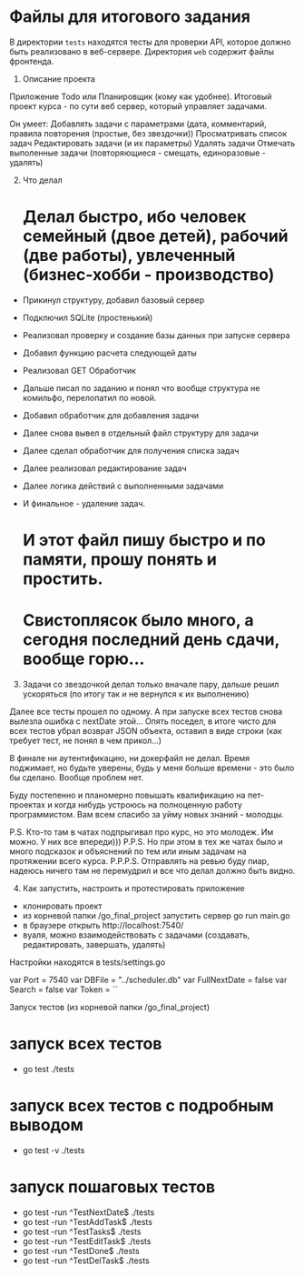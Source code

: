 # Файлы для итогового задания

В директории `tests` находятся тесты для проверки API, которое должно быть реализовано в веб-сервере.
Директория `web` содержит файлы фронтенда.

1. Описание проекта

Приложение Todo или Планировщик (кому как удобнее).
Итоговый проект курса - по сути веб сервер, который управляет задачами.

Он умеет:
Добавлять задачи с параметрами (дата, комментарий, правила повторения (простые, без звездочки))
Просматривать список задач
Редактировать задачи (и их параметры)
Удалять задачи
Отмечать выполенные задачи (повторяющиеся - смещать, единоразовые - удалять)

2. Что делал
    # Делал быстро, ибо человек семейный (двое детей), рабочий (две работы), увлеченный (бизнес-хобби - производство)

- Прикинул структуру, добавил базовый сервер
- Подключил SQLite (простенький)
- Реализовал проверку и создание базы данных при запуске сервера
- Добавил функцию расчета следующей даты
- Реализовал GET Обработчик
- Дальше писал по заданию и понял что вообще структура не комильфо, перелопатил по новой.
- Добавил обработчик для добавления задачи
- Далее снова вывел в отдельный файл структуру для задачи
- Далее сделал обработчик для получения списка задач
- Далее реализовал редактирование задач
- Далее логика действий с выполненными задачами
- И финальное - удаление задач.

    # И этот файл пишу быстро и по памяти, прошу понять и простить.
    # Свистоплясок было много, а сегодня последний день сдачи, вообще горю...

3. Задачи со звездочкой делал только вначале пару, дальше решил ускоряться (по итогу так и не вернулся к их выполнению)

Далее все тесты прошел по одному. А при запуске всех тестов снова вылезла ошибка с nextDate этой...
Опять поседел, в итоге чисто для всех тестов убрал возврат JSON объекта, оставил в виде строки (как требует тест, не понял в чем прикол...)

В финале ни аутентификацию, ни докерфайл не делал. Время поджимает, но будьте уверены, будь у меня больше времени - это было бы сделано. Вообще проблем нет.

Буду постепенно и планомерно повышать квалификацию на пет-проектах и когда нибудь устроюсь на полноценную работу программистом.
Вам всем спасибо за уйму новых знаний - молодцы.

P.S. Кто-то там в чатах подпрыгивал про курс, но это молодеж. Им можно. У них все впереди)))
P.P.S. Но при этом в тех же чатах было и много подсказок и объяснений по тем или иным задачам на протяжении всего курса.
P.P.P.S. Отправлять на ревью буду пиар, надеюсь ничего там не перемудрил и все что делал должно быть видно.

4. Как запустить, настроить и протестировать приложение

- клонировать проект
- из корневой папки /go_final_project запустить сервер go run main.go
- в браузере открыть http://localhost:7540/
- вуаля, можно взаимодействовать с задачами (создавать, редактировать, завершать, удалять)

Настройки находятся в tests/settings.go

var Port = 7540
var DBFile = "../scheduler.db"
var FullNextDate = false
var Search = false
var Token = ``

Запуск тестов (из корневой папки /go_final_project)
# запуск всех тестов
- go test ./tests

# запуск всех тестов с подробным выводом
- go test -v ./tests

# запуск пошаговых тестов
- go test -run ^TestNextDate$ ./tests
- go test -run ^TestAddTask$ ./tests
- go test -run ^TestTasks$ ./tests
- go test -run ^TestEditTask$ ./tests
- go test -run ^TestDone$ ./tests
- go test -run ^TestDelTask$ ./tests